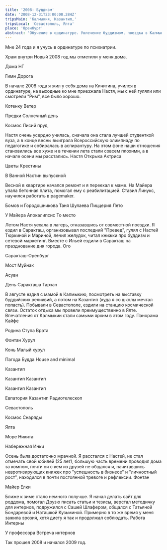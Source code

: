 ```yaml
---
title: '2008: Буддизм'
date: '2008-12-31T23:00:00.284Z'
tripsMain: 'Калмыкия, Казантип,' 
tripsLocal: 'Севастополь, Ялта'
place: 'Оренбург'
abstract: 'Обучение в ординатуре. Увлечение буддизмом, поездка в Калмыкию и на Казантип. Расставание с Настей и депрессивная осень.'
---
```


Мне 24 года и я учусь в ординатуре по психиатрии.

Храм внутри
Новый 2008 год мы отметили у меня дома.

Дома НГ

Гимн  Дорога

В начале 2008 года я жил у себя дома на Кичигина, учился в ординатуре, на выходные ко мне приезжала Настя, мы с ней гуляли или смотрели "Рим", все было хорошо.

Котенку Ветер

Предки Солнечный день

Космос Лисий пруд



Настя очень усердно училась, сначала она стала лучшей студенткой вуза, а в конце весны выиграла Всероссийскую олимпиаду по педагогике и собиралась в аспирантуру. На этом фоне наши отношения становились все хуже и в течении лета стали совсем плохими, а в начале осени мы расстались.
Настя Открыка Актриса

Цветы Крестины

В Ванной Настин выпускной

Весной в квартире начался ремонт и я переехал к маме. На Майера упала бетонная плита, помогал ему с реабилитацией. Ставил Линукс, научился работать в pagemaker. 

 
Бомов и Городошникова Таня Шулаева Пиццерия
Лето

У Майера Апокалипсис То место

Летом Настя уехала в лагерь, отказавшись от совместной поездки. Я ездил в Саракташ, организовывал последний "Превед", гулял с Настей Тюркиной и Мариной, лечил желудок, читал книжки про буддизм и сетевой маркетинг.  Вместе с Ильей ездили в Саракташ на празднование дня города.
 Ого

Саракташ-Оренбург

Мост Муйнак

 Асуан

День Саракташа Тарзан

В августе ездил с мамой в Калмыкию, посмотреть на выставку буддийских реликвий, а потом на Казантип (куда я со школы мечтал попасть). Побывали в Севастополе, ездили на станцию космической связи. Остаток отдыха мы провели преимущественно в Ялте. Впечатления от Калмыкии стали самыми ярким в этом году.
Панорама Кайфе

Родина Ступа Врата

Фонтан Хурул

Конь Малый хурул

Пагода Будда House and minimal

Казантип

Казантип Казантип

Казантип Казантип

Евпатория Казантип Радиотелескоп

Севастополь

Космос Снаряды

Ялта

Море Никита

Набережная Инки

Осень была достаточно мрачной. Я расстался с Настей, не стал отмечать свой юбилей (25 лет), большую часть времени проводил дома за компом, почти ни с кем из друзей не общался и, начитавшись невротизирующих книжек про "успешность в бизнесе" и "личностный рост", находился в почти постоянной тревоге и рефлексии. 
Фонтан  

Майер Елки



Ближе к зиме стало немного получше. Я начал делать сайт для роддома, помогал Друзю писать статьи и тезисы, верстал методичку для интернов, подружился с Сашей Шлафером, общался с Татьяной Бондаревой и Наташкой Кузьминой. Примерно в то же время у меня зажила эрозия, хотя диету я так и продолжал соблюдать. 
Работа  Интерны

У профессора Встреча интернов



Так прошел 2008 и начался 2009 год.